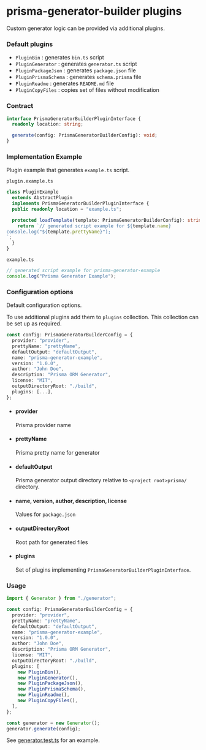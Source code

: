# prisma-generator-builder plugins

Custom generator logic can be provided via additional plugins.

### Default plugins

- `PluginBin` : generates `bin.ts` script
- `PluginGenerator` : generates `generator.ts` script
- `PluginPackageJson` : generates `package.json` file
- `PluginPrismaSchema` : generates `schema.prisma` file
- `PluginReadme` : generates `README.md` file
- `PluginCopyFiles` : copies set of files without modification

### Contract

```typescript
interface PrismaGeneratorBuilderPluginInterface {
  readonly location: string;

  generate(config: PrismaGeneratorBuilderConfig): void;
}
```

### Implementation Example

Plugin example that generates `example.ts` script.


`plugin.example.ts`
```typescript
class PluginExample
  extends AbstractPlugin
  implements PrismaGeneratorBuilderPluginInterface {
  public readonly location = "example.ts";

  protected loadTemplate(template: PrismaGeneratorBuilderConfig): string {
    return `// generated script example for ${template.name}
console.log("${template.prettyName}");
`;
  }
}
```

`example.ts`
```typescript
// generated script example for prisma-generator-example
console.log("Prisma Generator Example");
```


### Configuration options

Default configuration options.

To use additional plugins add them to `plugins` collection.
This collection can be set up as required.

```typescript
const config: PrismaGeneratorBuilderConfig = {
  provider: "provider",
  prettyName: "prettyName",
  defaultOutput: "defaultOutput",
  name: "prisma-generator-example",
  version: "1.0.0",
  author: "John Doe",
  description: "Prisma ORM Generator",
  license: "MIT",
  outputDirectoryRoot: "./build",
  plugins: [...],
};
```

- #### provider
    Prisma provider name

- #### prettyName
    Prisma pretty name for generator

- #### defaultOutput
    Prisma generator output directory relative to `<project root>prisma/` directory.

- #### name, version, author, description, license
    Values for `package.json`


- #### outputDirectoryRoot
    Root path for generated files


- #### plugins
    Set of plugins implementing `PrismaGeneratorBuilderPluginInterface`.

### Usage

```typescript
import { Generator } from "./generator";

const config: PrismaGeneratorBuilderConfig = {
  provider: "provider",
  prettyName: "prettyName",
  defaultOutput: "defaultOutput",
  name: "prisma-generator-example",
  version: "1.0.0",
  author: "John Doe",
  description: "Prisma ORM Generator",
  license: "MIT",
  outputDirectoryRoot: "./build",
  plugins: [
    new PluginBin(),
    new PluginGenerator(),
    new PluginPackageJson(),
    new PluginPrismaSchema(),
    new PluginReadme(),
    new PluginCopyFiles(),
  ],
};

const generator = new Generator();
generator.generate(config);
```

See [generator.test.ts](src/component/generator/generator.test.ts) for an example.
